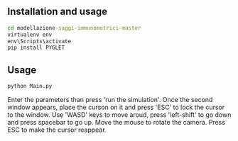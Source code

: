 ## Installation and usage


```cmd
cd modellazione-saggi-immunometrici-master
virtualenv env
env\Scripts\activate
pip install PYGLET
```

## Usage
```cmd
python Main.py
```
Enter the parameters than press 'run the simulation'. Once the second window appears, place the curson on it and press 'ESC' to lock the cursor to the window. Use 'WASD' keys to move aroud, press 'left-shift' to go down and press spacebar to go up. Move the mouse to rotate the camera. Press ESC to make the cursor reappear.

